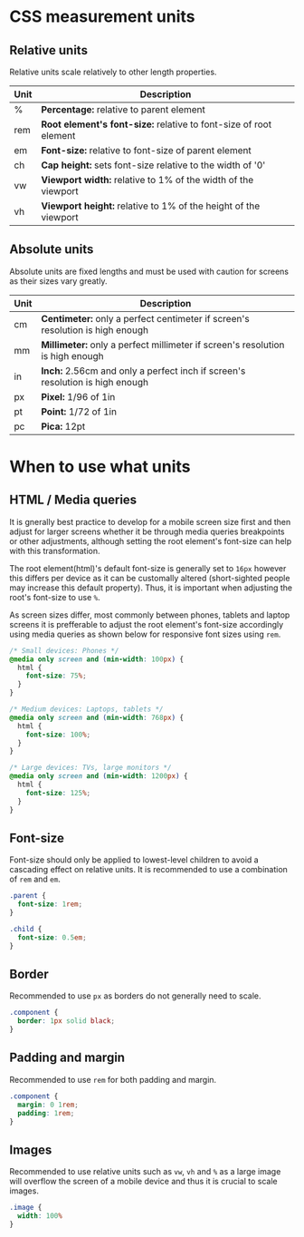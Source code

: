 # CSS measurement units
## Relative units
Relative units scale relatively to other length properties.

| Unit | Description |
| ---- | ----------- |
| % | **Percentage:** relative to parent element |
| rem | **Root element's font-size:** relative to font-size of root element |
| em | **Font-size:** relative to font-size of parent element |
| ch | **Cap height:** sets font-size relative to the width of '0' |
| vw | **Viewport width:** relative to 1% of the width of the viewport |
| vh | **Viewport height:** relative to 1% of the height of the viewport |

## Absolute units
Absolute units are fixed lengths and must be used with caution for screens as their sizes vary greatly.

| Unit | Description |
| ---- | ----------- |
| cm | **Centimeter:** only a perfect centimeter if screen's resolution is high enough |
| mm | **Millimeter:** only a perfect millimeter if screen's resolution is high enough |
| in | **Inch:** 2.56cm and only a perfect inch if screen's resolution is high enough |
| px | **Pixel:** 1/96 of 1in |
| pt | **Point:** 1/72 of 1in |
| pc | **Pica:** 12pt|

# When to use what units
## HTML / Media queries
It is gnerally best practice to develop for a mobile screen size first and then adjust for larger screens whether it be through media queries breakpoints or other adjustments, although setting the root element's font-size can help with this transformation.

The root element(html)'s default font-size is generally set to ```16px``` however this differs per device as it can be customally altered (short-sighted people may increase this default property). Thus, it is important when adjusting the root's font-size to use ```%```.

As screen sizes differ, most commonly between phones, tablets and laptop screens it is prefferable to adjust the root element's font-size accordingly using media queries as shown below for responsive font sizes using ```rem```.

``` css
/* Small devices: Phones */
@media only screen and (min-width: 100px) {
  html {
    font-size: 75%;
  }
}

/* Medium devices: Laptops, tablets */
@media only screen and (min-width: 768px) {
  html {
    font-size: 100%;
  }
}

/* Large devices: TVs, large monitors */
@media only screen and (min-width: 1200px) {
  html {
    font-size: 125%;
  }
}
```

## Font-size
Font-size should only be applied to lowest-level children to avoid a cascading effect on relative units. It is recommended to use a combination of ```rem``` and ```em```.

``` css
.parent {
  font-size: 1rem;
}

.child {
  font-size: 0.5em;
}
```

## Border
Recommended to use ```px``` as borders do not generally need to scale.

``` css
.component {
  border: 1px solid black;
}
```

## Padding and margin
Recommended to use ```rem``` for both padding and margin.

``` css
.component {
  margin: 0 1rem;
  padding: 1rem;
}
```

## Images
Recommended to use relative units such as ```vw```, ```vh``` and ```%``` as a large image will overflow the screen of a mobile device and thus it is crucial to scale images.

``` css
.image {
  width: 100%
}
```
